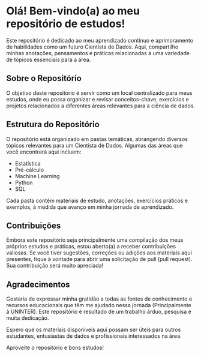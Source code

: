 # Olá! Bem-vindo(a) ao meu repositório de estudos!

Este repositório é dedicado ao meu aprendizado contínuo e aprimoramento de habilidades como um futuro Cientista de Dados. Aqui, compartilho minhas anotações, pensamentos e práticas relacionadas a uma variedade de tópicos essenciais para a área.

## Sobre o Repositório

O objetivo deste repositório é servir como um local centralizado para meus estudos, onde eu possa organizar e revisar conceitos-chave, exercícios e projetos relacionados a diferentes áreas relevantes para a ciência de dados.

## Estrutura do Repositório

O repositório está organizado em pastas temáticas, abrangendo diversos tópicos relevantes para um Cientista de Dados. Algumas das áreas que você encontrará aqui incluem:

- Estatística
- Pré-cálculo
- Machine Learning
- Python
- SQL

Cada pasta contém materiais de estudo, anotações, exercícios práticos e exemplos, à medida que avanço em minha jornada de aprendizado.

## Contribuições

Embora este repositório seja principalmente uma compilação dos meus próprios estudos e práticas, estou aberto(a) a receber contribuições valiosas. Se você tiver sugestões, correções ou adições aos materiais aqui presentes, fique à vontade para abrir uma solicitação de pull (pull request). Sua contribuição será muito apreciada!

## Agradecimentos

Gostaria de expressar minha gratidão a todas as fontes de conhecimento e recursos educacionais que têm me ajudado nessa jornada (Principalmente à UNINTER). Este repositório é resultado de um trabalho árduo, pesquisa e muita dedicação.

Espero que os materiais disponíveis aqui possam ser úteis para outros estudantes, entusiastas de dados e profissionais interessados na área.

Aproveite o repositório e bons estudos!

